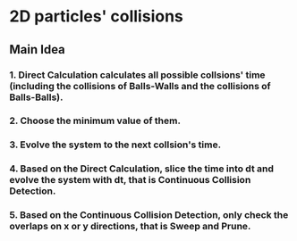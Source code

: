 # 2D particles' collisions
## Main Idea
### 1. Direct Calculation calculates all possible collsions' time (including the collisions of Balls-Walls and the collisions of Balls-Balls).
### 2. Choose the minimum value of them.
### 3. Evolve the system to the next collsion's time.
### 4. Based on the Direct Calculation, slice the time into dt and evolve the system with dt, that is Continuous Collision Detection.
### 5. Based on the Continuous Collision Detection, only check the overlaps on x or y directions, that is Sweep and Prune.
